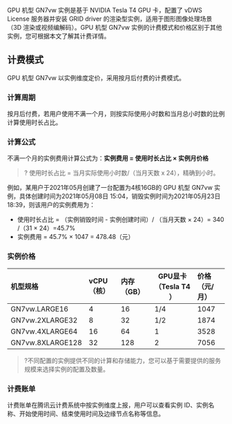 GPU 机型 GN7vw 实例是基于 NVIDIA Tesla  T4 GPU 卡，配置了 vDWS License 服务器并安装 GRID driver 的渲染型实例，适用于图形图像处理场景（3D 渲染或视频编解码）。GPU 机型 GN7vw 实例的计费模式和价格区别于其他实例，您可根据本文了解其计费详情。

## 计费模式
GPU 机型 GN7vw 以实例维度定价，采用按月后付费的计费模式。

### 计算周期
按月后付费，若用户使用不满一个月，则按实际使用小时数和当月总小时数的比例计算使用时长占比。

### 计算公式
不满一个月的实例费用计算公式为：**实例费用 = 使用时长占比 × 实例月价格**
>? 使用时长占比 = 当月实际使用小时数/（当月天数 x 24），精确到小时。
>
例如，某用户于2021年05月创建了一台配置为4核16GB的 GPU 机型 GN7vw 实例，具体创建时间为2021年05月08日 15:04，销毁实例时间为2021年05月23日 18:39，则该用户的实例费用为：

- 使用时长占比 = （实例销毁时间 - 实例创建时间）/ （当月天数 × 24）= 340 /（31 × 24）=45.7%
- 实例费用 = 45.7% × 1047 = 478.48（元）

### 实例价格
<table>
<thead>
<tr>
<th align="left">机型规格</th>
<th align="left">vCPU（核）</th>
<th align="left">内存（GB）</th>
<th>GPU显卡（Tesla T4 ）</th>
<th align="left">价格（元/月）</th>
</tr>
</thead>
<tbody><tr>
<td align="left">GN7vw.LARGE16</td>
<td align="left">4</td>
<td align="left">16</td>
<td>1/4</td>
<td align="left">1047</td>
</tr>
<tr>
<td align="left">GN7vw.2XLARGE32</td>
<td align="left">8</td>
<td align="left">32</td>
<td>1/2</td>
<td align="left">1874</td>
</tr>
<tr>
<td align="left">GN7vw.4XLARGE64</td>
<td align="left">16</td>
<td align="left">64</td>
<td>1</td>
<td align="left">3528</td>
</tr>
<tr>
<td align="left">GN7vw.8XLARGE128</td>
<td align="left">32</td>
<td align="left">128</td>
<td>2</td>
<td align="left">7056</td>
</tr>
</tbody></table>

>?不同配置的实例提供不同的计算和存储能力，您可以基于需要提供的服务规模来选择实例的配置及数量。

### 计费账单
计费账单在腾讯云计费系统中按实例维度上报，用户可以查看实例 ID、实例名称、开始使用时间、结束使用时间及边缘节点名称等信息。
